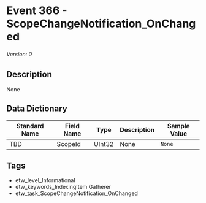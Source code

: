 # Event 366 - ScopeChangeNotification_OnChanged
###### Version: 0

## Description
None

## Data Dictionary
|Standard Name|Field Name|Type|Description|Sample Value|
|---|---|---|---|---|
|TBD|ScopeId|UInt32|None|`None`|

## Tags
* etw_level_Informational
* etw_keywords_IndexingItem Gatherer
* etw_task_ScopeChangeNotification_OnChanged